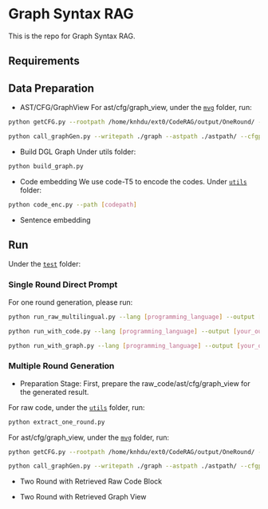 # Graph Syntax RAG

This is the repo for Graph Syntax RAG.

## Requirements

## Data Preparation
- AST/CFG/GraphView
For ast/cfg/graph_view, under the [`mvg`](mvg/) folder, run:
```bash
python getCFG.py --rootpath /home/knhdu/ext0/CodeRAG/output/OneRound/ --astpath astpath/ --cfgpath cfgpath/
```
```bash
python call_graphGen.py --writepath ./graph --astpath ./astpath/ --cfgpath ./cfgpath/ --picky 0
```
- Build DGL Graph
Under utils folder:
```bash
python build_graph.py
```

- Code embedding
We use code-T5 to encode the codes. Under [`utils`](utils/) folder:
```bash
python code_enc.py --path [codepath]
```

- Sentence embedding

## Run
Under the [`test`](test/) folder:

### Single Round Direct Prompt
For one round generation, please run:
```bash
python run_raw_multilingual.py --lang [programming_language] --output [your_output_path]
```
```bash
python run_with_code.py --lang [programming_language] --output [your_output_path] --ret_method [retrieval_model] --datapath [retrieval_pool]
```
```bash
python run_with_graph.py --lang [programming_language] --output [your_output_path] --ret_method [retrieval_model] --datapath [retrieval_pool]
```


### Multiple Round Generation

- Preparation Stage:
First, prepare the raw_code/ast/cfg/graph_view for the generated result.

For raw code, under the [`utils`](utils/) folder, run:
```bash
python extract_one_round.py
```

For ast/cfg/graph_view, under the [`mvg`](mvg/) folder, run:
```bash
python getCFG.py --rootpath /home/knhdu/ext0/CodeRAG/output/OneRound/ --astpath astpath/ --cfgpath cfgpath/
```
```bash
python call_graphGen.py --writepath ./graph --astpath ./astpath/ --cfgpath ./cfgpath/ --picky 0
```

- Two Round with Retrieved Raw Code Block

- Two Round with Retrieved Graph View